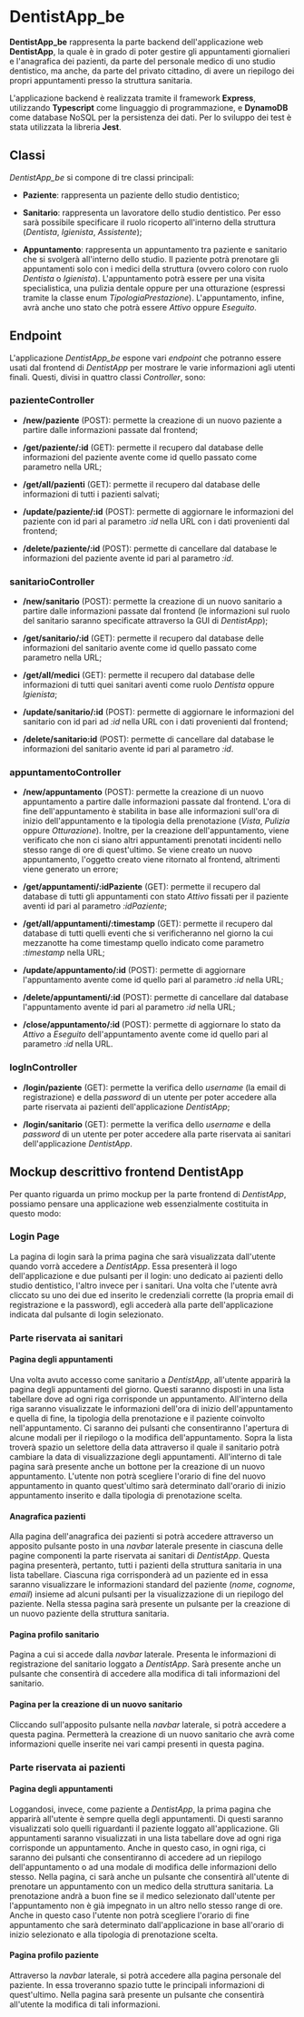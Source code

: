 # DentistApp_be

**DentistApp_be** rappresenta la parte backend dell'applicazione web **DentistApp**, la quale è in grado di poter gestire gli appuntamenti giornalieri e l'anagrafica dei pazienti, da parte del personale medico di uno studio dentistico, ma anche, da parte del privato cittadino, di avere un riepilogo dei propri appuntamenti presso la struttura sanitaria.

L'applicazione backend è realizzata tramite il framework **Express**, utilizzando **Typescript** come linguaggio di programmazione, e **DynamoDB** come database NoSQL per la persistenza dei dati. Per lo sviluppo dei test è stata utilizzata la libreria **Jest**.


## Classi


*DentistApp_be* si compone di tre classi principali: 

- **Paziente**: rappresenta un paziente dello studio dentistico;

- **Sanitario**: rappresenta un lavoratore dello studio dentistico. Per esso sarà possibile specificare il ruolo ricoperto all'interno della struttura (*Dentista*, *Igienista*, *Assistente*);

- **Appuntamento**: rappresenta un appuntamento tra paziente e sanitario che si svolgerà all'interno dello studio. Il paziente potrà prenotare gli appuntamenti solo con i medici della struttura (ovvero coloro con ruolo *Dentista* o *Igienista*). L'appuntamento potrà essere per una visita specialistica, una pulizia dentale oppure per una otturazione (espressi tramite la classe enum *TipologiaPrestazione*). L'appuntamento, infine, avrà anche uno stato che potrà essere *Attivo* oppure *Eseguito*.


## Endpoint


L'applicazione *DentistApp_be* espone vari *endpoint* che potranno essere usati dal frontend di *DentistApp* per mostrare le varie informazioni agli utenti finali. Questi, divisi in quattro classi *Controller*, sono:


### pazienteController


- **/new/paziente** (POST): permette la creazione di un nuovo paziente a partire dalle informazioni passate dal frontend;

- **/get/paziente/:id** (GET): permette il recupero dal database delle informazioni del paziente avente come id quello passato come parametro nella URL;

- **/get/all/pazienti** (GET): permette il recupero dal database delle informazioni di tutti i pazienti salvati;

- **/update/paziente/:id** (POST): permette di aggiornare le informazioni del paziente con id pari al parametro *:id* nella URL con i dati provenienti dal frontend;

- **/delete/paziente/:id** (POST): permette di cancellare dal database le informazioni del paziente avente id pari al parametro *:id*.


### sanitarioController


- **/new/sanitario** (POST): permette la creazione di un nuovo sanitario a partire dalle informazioni passate dal frontend (le informazioni sul ruolo del sanitario saranno specificate attraverso la GUI di *DentistApp*);

- **/get/sanitario/:id** (GET): permette il recupero dal database delle informazioni del sanitario avente come id quello passato come parametro nella URL;

- **/get/all/medici** (GET): permette il recupero dal database delle informazioni di tutti quei sanitari aventi come ruolo *Dentista* oppure *Igienista*;

- **/update/sanitario/:id** (POST): permette di aggiornare le informazioni del sanitario con id pari ad *:id* nella URL con i dati provenienti dal frontend;

- **/delete/sanitario:id** (POST): permette di cancellare dal database le informazioni del sanitario avente id pari al parametro *:id*.


### appuntamentoController


- **/new/appuntamento** (POST): permette la creazione di un nuovo appuntamento a partire dalle informazioni passate dal frontend. L'ora di fine dell'appuntamento è stabilita in base alle informazioni sull'ora di inizio dell'appuntamento e la tipologia della prenotazione (*Vista*, *Pulizia* oppure *Otturazione*). Inoltre, per la creazione dell'appuntamento, viene verificato che non ci siano altri appuntamenti prenotati incidenti nello stesso range di ore di quest'ultimo. Se viene creato un nuovo appuntamento, l'oggetto creato viene ritornato al frontend, altrimenti viene generato un errore;

- **/get/appuntamenti/:idPaziente** (GET): permette il recupero dal database di tutti gli appuntamenti con stato *Attivo* fissati per il paziente aventi id pari al parametro *:idPaziente*;

- **/get/all/appuntamenti/:timestamp** (GET): permette il recupero dal database di tutti quelli eventi che si verificheranno nel giorno la cui mezzanotte ha come timestamp quello indicato come parametro *:timestamp* nella URL;

- **/update/appuntamento/:id** (POST): permette di aggiornare l'appuntamento avente come id quello pari al parametro *:id* nella URL;

- **/delete/appuntamenti/:id** (POST): permette di cancellare dal database l'appuntamento avente id pari al parametro *:id* nella URL;

- **/close/appuntamento/:id** (POST): permette di aggiornare lo stato da *Attivo* a *Eseguito* dell'appuntamento avente come id quello pari al parametro *:id* nella URL.


### logInController


- **/login/paziente** (GET): permette la verifica dello *username* (la email di registrazione) e della *password* di un utente per poter accedere alla parte riservata ai pazienti dell'applicazione *DentistApp*;

- **/login/sanitario** (GET): permette la verifica dello *username* e della *password* di un utente per poter accedere alla parte riservata ai sanitari dell'applicazione *DentistApp*.


## Mockup descrittivo frontend DentistApp


Per quanto riguarda un primo mockup per la parte frontend di *DentistApp*, possiamo pensare una applicazione web essenzialmente costituita in questo modo:


### Login Page


La pagina di login sarà la prima pagina che sarà visualizzata dall'utente quando vorrà accedere a *DentistApp*. Essa presenterà il logo dell'applicazione e due pulsanti per il login: uno dedicato ai pazienti dello studio dentistico, l'altro invece per i sanitari. Una volta che l'utente avrà cliccato su uno dei due ed inserito le credenziali corrette (la propria email di registrazione e la password), egli accederà alla parte dell'applicazione indicata dal pulsante di login selezionato.


### Parte riservata ai sanitari


#### Pagina degli appuntamenti


Una volta avuto accesso come sanitario a *DentistApp*, all'utente apparirà la pagina degli appuntamenti del giorno. Questi saranno disposti in una lista tabellare dove ad ogni riga corrisponde un appuntamento. All'interno della riga saranno visualizzate le informazioni dell'ora di inizio dell'appuntamento e quella di fine, la tipologia della prenotazione e il paziente coinvolto nell'appuntamento. Ci saranno dei pulsanti che consentiranno l'apertura di alcune modali per il riepilogo o la modifica dell'appuntamento. Sopra la lista troverà spazio un selettore della data attraverso il quale il sanitario potrà cambiare la data di visualizzazione degli appuntamenti. All'interno di tale pagina sarà presente anche un bottone per la creazione di un nuovo appuntamento. L'utente non potrà scegliere l'orario di fine del nuovo appuntamento in quanto quest'ultimo sarà determinato dall'orario di inizio appuntamento inserito e dalla tipologia di prenotazione scelta.


#### Anagrafica pazienti


Alla pagina dell'anagrafica dei pazienti si potrà accedere attraverso un apposito pulsante posto in una *navbar* laterale presente in ciascuna delle pagine componenti la parte riservata ai sanitari di *DentistApp*. Questa pagina presenterà, pertanto, tutti i pazienti della struttura sanitaria in una lista tabellare. Ciascuna riga corrisponderà ad un paziente ed in essa saranno visualizzare le informazioni standard del paziente (*nome*, *cognome*, *email*) insieme ad alcuni pulsanti per la visualizzazione di un riepilogo del paziente. Nella stessa pagina sarà presente un pulsante per la creazione di un nuovo paziente della struttura sanitaria.


#### Pagina profilo sanitario


Pagina a cui si accede dalla *navbar* laterale. Presenta le informazioni di registrazione del sanitario loggato a *DentistApp*. Sarà presente anche un pulsante che consentirà di accedere alla modifica di tali informazioni del sanitario.


#### Pagina per la creazione di un nuovo sanitario


Cliccando sull'apposito pulsante nella *navbar* laterale, si potrà accedere a questa pagina. Permetterà la creazione di un nuovo sanitario che avrà come informazioni quelle inserite nei vari campi presenti in questa pagina.


### Parte riservata ai pazienti


#### Pagina degli appuntamenti


Loggandosi, invece, come paziente a *DentistApp*, la prima pagina che apparirà all'utente è sempre quella degli appuntamenti. Di questi saranno visualizzati solo quelli riguardanti il paziente loggato all'applicazione. Gli appuntamenti saranno visualizzati in una lista tabellare dove ad ogni riga corrisponde un appuntamento. Anche in questo caso, in ogni riga, ci saranno dei pulsanti che consentiranno di accedere ad un riepilogo dell'appuntamento o ad una modale di modifica delle informazioni dello stesso. Nella pagina, ci sarà anche un pulsante che consentirà all'utente di prenotare un appuntamento con un medico della struttura sanitaria. La prenotazione andrà a buon fine se il medico selezionato dall'utente per l'appuntamento non è già impegnato in un altro nello stesso range di ore. Anche in questo caso l'utente non potrà scegliere l'orario di fine appuntamento che sarà determinato dall'applicazione in base all'orario di inizio selezionato e alla tipologia di prenotazione scelta. 


#### Pagina profilo paziente


Attraverso la *navbar* laterale, si potrà accedere alla pagina personale del paziente. In essa troveranno spazio tutte le principali informazioni di quest'ultimo. Nella pagina sarà presente un pulsante che consentirà all'utente la modifica di tali informazioni.

